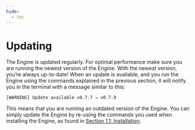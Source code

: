 ```yaml
---
hide:
  - toc
---
```


# Updating
The Engine is updated regularly. For optimal performance make sure you are running the newest version of the Engine. With
the newest version, you’re always up-to-date! When an update is available, and you run the Engine using the commands
explained in the previous section, it will notify you in the terminal with a message similar to this:
```
[WARNING] Update available v0.7.7 → v0.7.9
```

This means that you are running an outdated version of the Engine. You can simply update the Engine by re-using the
commands you used when installing the Engine, as found in
[Section 1.1: Installation](/installation_and_updating/installation).

